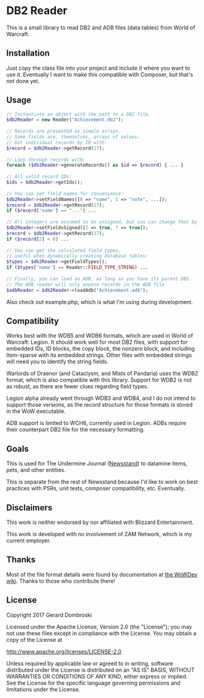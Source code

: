 # DB2 Reader

This is a small library to read DB2 and ADB files (data tables) from World of Warcraft.

## Installation

Just copy the class file into your project and include it where you want to use it. Eventually I want to make this compatible with Composer, but that's not done yet.

## Usage

```php
// Instantiate an object with the path to a DB2 file.
$db2Reader = new Reader("Achievement.db2"); 
 
// Records are presented as simple arrays.
// Some fields are, themselves, arrays of values.
// Get individual records by ID with:
$record = $db2Reader->getRecord(17);
 
// Loop through records with:
foreach ($db2Reader->generateRecords() as $id => $record) { ... }
 
// All valid record IDs:
$ids = $db2Reader->getIds();
 
// You can set field names for convenience:
$db2Reader->setFieldNames([0 => "name", 1 => "note", ...]);
$record = $db2Reader->getRecord(17);
if ($record['name'] == "...") ...
 
// All integers are assumed to be unsigned, but you can change that by field:
$db2Reader->setFieldsSigned([2 => true, 7 => true]);
$record = $db2Reader->getRecord(17);
if ($record[2] < 0) ...
 
// You can get the calculated field types, 
// useful when dynamically creating database tables:
$types = $db2Reader->getFieldTypes();
if ($types['name'] == Reader::FIELD_TYPE_STRING) ...
 
// Finally, you can load an ADB, as long as you have its parent DB2.
// The ADB reader will only expose records in the ADB file
$adbReader = $db2Reader->loadAdb("Achievement.adb");
```

Also check out example.php, which is what I'm using during development.

## Compatibility

Works best with the WDB5 and WDB6 formats, which are used in World of Warcraft: Legion. It should work well for most DB2 files, with support for embedded IDs, ID blocks, the copy block, the nonzero block, and including Item-sparse with its embedded strings. Other files with embedded strings will need you to identify the string fields.

Warlords of Draenor (and Cataclysm, and Mists of Pandaria) uses the WDB2 format, which is also compatible with this library. Support for WDB2 is not as robust, as there are fewer clues regarding field types.

Legion alpha already went through WDB3 and WDB4, and I do not intend to support those versions, as the record structure for those formats is stored in the WoW executable.

ADB support is limited to WCH8, currently used in Legion. ADBs require their counterpart DB2 file for the necessary formatting.

## Goals

This is used for The Undermine Journal ([Newsstand](https://github.com/erorus/newsstand/)) to datamine items, pets, and other entities.

This is separate from the rest of Newsstand because I'd like to work on best practices with PSRs, unit tests, composer compatibility, etc. Eventually.

## Disclaimers

This work is neither endorsed by nor affiliated with Blizzard Entertainment.

This work is developed with no involvement of ZAM Network, which is my current employer.

## Thanks

Most of the file format details were found by documentation at [the WoWDev wiki](https://wowdev.wiki/DB2). Thanks to those who contribute there!

## License

Copyright 2017 Gerard Dombroski

Licensed under the Apache License, Version 2.0 (the "License");
you may not use these files except in compliance with the License.
You may obtain a copy of the License at

  http://www.apache.org/licenses/LICENSE-2.0

Unless required by applicable law or agreed to in writing, software
distributed under the License is distributed on an "AS IS" BASIS,
WITHOUT WARRANTIES OR CONDITIONS OF ANY KIND, either express or implied.
See the License for the specific language governing permissions and
limitations under the License.